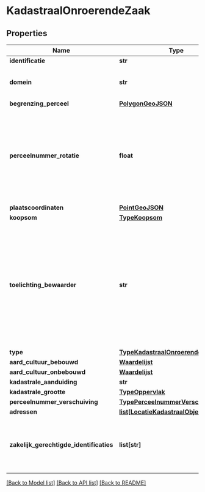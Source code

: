 # KadastraalOnroerendeZaak

## Properties
Name | Type | Description | Notes
------------ | ------------- | ------------- | -------------
**identificatie** | **str** |  | [optional] 
**domein** | **str** | Het domein waartoe de identificatie behoort. | [optional] 
**begrenzing_perceel** | [**PolygonGeoJSON**](PolygonGeoJSON.md) |  | [optional] 
**perceelnummer_rotatie** | **float** | Rotatie van het perceelnummer ten behoeve van visualisatie op de kaart. Perceelnummers worden bijvoorbeeld gekanteld om in een smal perceel te passen. | [optional] 
**plaatscoordinaten** | [**PointGeoJSON**](PointGeoJSON.md) |  | [optional] 
**koopsom** | [**TypeKoopsom**](TypeKoopsom.md) |  | [optional] 
**toelichting_bewaarder** | **str** | Toelichtende tekst bij een onroerende zaak van de bewaarder. De bewaarder is iemand die bij het Kadaster werkt. Hij schrijft stukken in in de openbare registers en de basisregistratie Kadaster conform de Kadasterwet. | [optional] 
**type** | [**TypeKadastraalOnroerendeZaakEnum**](TypeKadastraalOnroerendeZaakEnum.md) |  | [optional] 
**aard_cultuur_bebouwd** | [**Waardelijst**](Waardelijst.md) |  | [optional] 
**aard_cultuur_onbebouwd** | [**Waardelijst**](Waardelijst.md) |  | [optional] 
**kadastrale_aanduiding** | **str** |  | [optional] 
**kadastrale_grootte** | [**TypeOppervlak**](TypeOppervlak.md) |  | [optional] 
**perceelnummer_verschuiving** | [**TypePerceelnummerVerschuiving**](TypePerceelnummerVerschuiving.md) |  | [optional] 
**adressen** | [**list[LocatieKadastraalObject]**](LocatieKadastraalObject.md) |  | [optional] 
**zakelijk_gerechtigde_identificaties** | **list[str]** | Alle personen en rechtspersonen die een zakelijk recht hebben op deze kadastaraal onroerende zaak | [optional] 

[[Back to Model list]](../README.md#documentation-for-models) [[Back to API list]](../README.md#documentation-for-api-endpoints) [[Back to README]](../README.md)

